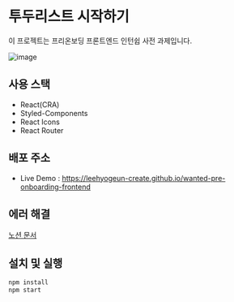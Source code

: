 # 투두리스트 시작하기
이 프로젝트는 프리온보딩 프론트엔드 인턴쉽 사전 과제입니다.

![image](https://user-images.githubusercontent.com/74353528/218084510-d2a66646-a20e-4500-87a5-5be6a983f342.png)


## 사용 스택
- React(CRA)
- Styled-Components
- React Icons
- React Router

## 배포 주소
- Live Demo : https://leehyogeun-create.github.io/wanted-pre-onboarding-frontend

## 에러 해결
[노션 문서](https://pentagonal-paper-d52.notion.site/916548fae8a9408cab5e746b88be079c)

## 설치 및 실행

```bash
npm install
npm start
```


